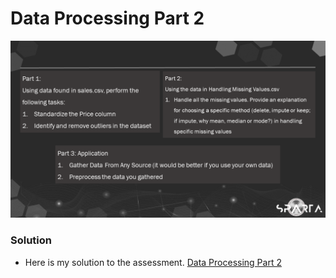 # Data Processing Part 2

![outcome](./SP702_W4.png)


### Solution
- Here is my solution to the assessment. [Data Processing Part 2](https://github.com/cancinoray/python-for-data-engineering-SPARTA/blob/main/04-data-processing-part2/Cancino_PreprocessingP2_Week4.ipynb)
